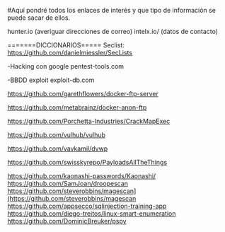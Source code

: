 

#Aquí   pondré todos los enlaces de interés y que tipo de información se puede sacar de ellos.

hunter.io (averiguar direcciones de correo)
intelx.io/ (datos de contacto)

=======DICCIONARIOS===== 
Seclist: https://github.com/danielmiessler/SecLists

-Hacking con google 
pentest-tools.com

-BBDD exploit
exploit-db.com

https://github.com/garethflowers/docker-ftp-server

https://github.com/metabrainz/docker-anon-ftp

https://github.com/Porchetta-Industries/CrackMapExec

https://github.com/vulhub/vulhub

https://github.com/vavkamil/dvwp

https://github.com/swisskyrepo/PayloadsAllTheThings

https://github.com/kaonashi-passwords/Kaonashi/
https://github.com/SamJoan/droopescan
https://github.com/steverobbins/magescan](https://github.com/steverobbins/magescan
https://github.com/appsecco/sqlinjection-training-app
https://github.com/diego-treitos/linux-smart-enumeration
https://github.com/DominicBreuker/pspy